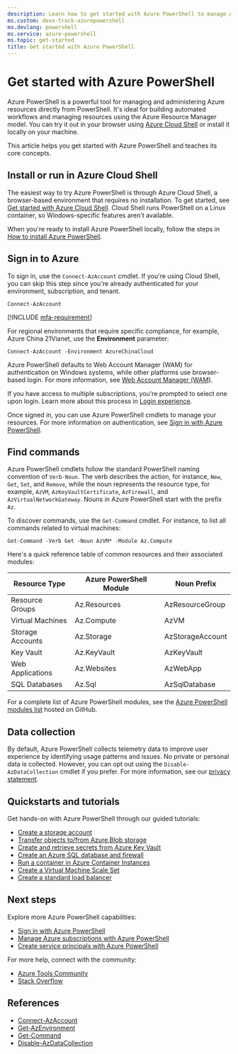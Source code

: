 ```yaml
---
description: Learn how to get started with Azure PowerShell to manage Azure resources, sign in, and find essential cmdlets for automating tasks with ease.
ms.custom: devx-track-azurepowershell
ms.devlang: powershell
ms.service: azure-powershell
ms.topic: get-started
title: Get started with Azure PowerShell
---
```


# Get started with Azure PowerShell

Azure PowerShell is a powerful tool for managing and administering Azure resources directly from
PowerShell. It's ideal for building automated workflows and managing resources using the Azure
Resource Manager model. You can try it out in your browser using [Azure Cloud Shell][cloudshell] or
install it locally on your machine.

This article helps you get started with Azure PowerShell and teaches its core concepts.

## Install or run in Azure Cloud Shell

The easiest way to try Azure PowerShell is through Azure Cloud Shell, a browser-based environment
that requires no installation. To get started, see
[Get started with Azure Cloud Shell][ps-cloudshell]. Cloud Shell runs PowerShell on a Linux
container, so Windows-specific features aren't available.

When you're ready to install Azure PowerShell locally, follow the steps in
[How to install Azure PowerShell][install-azps].

## Sign in to Azure

To sign in, use the `Connect-AzAccount` cmdlet. If you're using Cloud Shell, you can skip this step
since you're already authenticated for your environment, subscription, and tenant.

```azurepowershell
Connect-AzAccount
```

[!INCLUDE [mfa-requirement](../../includes/mfa-requirement.md)]

For regional environments that require specific compliance, for example, Azure China 21Vianet, use
the **Environment** parameter:

```azurepowershell
Connect-AzAccount -Environment AzureChinaCloud
```

Azure PowerShell defaults to Web Account Manager (WAM) for authentication on Windows systems, while
other platforms use browser-based login. For more information, see
[Web Account Manager (WAM)][wam].

If you have access to multiple subscriptions, you're prompted to select one upon login. Learn more
about this process in [Login experience][login-experience].

Once signed in, you can use Azure PowerShell cmdlets to manage your resources. For more information
on authentication, see [Sign in with Azure PowerShell][authenticate].

## Find commands

Azure PowerShell cmdlets follow the standard PowerShell naming convention of `Verb-Noun`. The verb
describes the action, for instance, `New`, `Get`, `Set`, and `Remove`, while the noun represents the
resource type, for example, `AzVM`, `AzKeyVaultCertificate`, `AzFirewall`, and
`AzVirtualNetworkGateway`. Nouns in Azure PowerShell start with the prefix `Az`.

To discover commands, use the `Get-Command` cmdlet. For instance, to list all commands related to
virtual machines:

```powershell-interactive
Get-Command -Verb Get -Noun AzVM* -Module Az.Compute
```

Here's a quick reference table of common resources and their associated modules:

|  Resource Type   | Azure PowerShell Module |   Noun Prefix    |
| ---------------- | ----------------------- | ---------------- |
| Resource Groups  | Az.Resources            | AzResourceGroup  |
| Virtual Machines | Az.Compute              | AzVM             |
| Storage Accounts | Az.Storage              | AzStorageAccount |
| Key Vault        | Az.KeyVault             | AzKeyVault       |
| Web Applications | Az.Websites             | AzWebApp         |
| SQL Databases    | Az.Sql                  | AzSqlDatabase    |

For a complete list of Azure PowerShell modules, see the
[Azure PowerShell modules list][azps-modules] hosted on GitHub.

## Data collection

By default, Azure PowerShell collects telemetry data to improve user experience by identifying usage
patterns and issues. No private or personal data is collected. However, you can opt out using the
`Disable-AzDataCollection` cmdlet if you prefer. For more information, see our
[privacy statement][privacy-statement].

## Quickstarts and tutorials

Get hands-on with Azure PowerShell through our guided tutorials:

- [Create a storage account][create-storageaccount]
- [Transfer objects to/from Azure Blob storage][transfer-objects]
- [Create and retrieve secrets from Azure Key Vault][keyvault]
- [Create an Azure SQL database and firewall][azsql]
- [Run a container in Azure Container Instances][aci]
- [Create a Virtual Machine Scale Set][vm-scaleset]
- [Create a standard load balancer][load-balancer]

## Next steps

Explore more Azure PowerShell capabilities:

- [Sign in with Azure PowerShell][authenticate]
- [Manage Azure subscriptions with Azure PowerShell][manage-subscriptions]
- [Create service principals with Azure PowerShell][service-principal]

For more help, connect with the community:

- [Azure Tools Community][aztools-community]
- [Stack Overflow][stack-overflow]

## References

- [Connect-AzAccount][connect-azaccount]
- [Get-AzEnvironment][get-azenvironment]
- [Get-Command][get-command]
- [Disable-AzDataCollection][disable-azdatacollection]

<!-- link references -->

[cloudshell]: /azure/cloud-shell/overview
[ps-cloudshell]: /azure/cloud-shell/quickstart-powershell
[install-azps]: install-azure-powershell.md
[connect-azaccount]: /powershell/module/az.accounts/connect-azaccount
[get-azenvironment]: /powershell/module/Az.Accounts/Get-AzEnvironment
[wam]: authenticate-interactive.md#web-account-manager-wam
[login-experience]: authenticate-interactive.md#login-experience
[authenticate]: authenticate-azureps.md
[get-command]: /powershell/module/microsoft.powershell.core/get-command
[azps-modules]: https://github.com/Azure/azure-powershell/blob/master/documentation/azure-powershell-modules.md
[disable-azdatacollection]: /powershell/module/az.accounts/disable-azdatacollection
[privacy-statement]: https://privacy.microsoft.com/privacystatement
[create-storageaccount]: /azure/storage/common/storage-quickstart-create-account?tabs=azure-powershell
[transfer-objects]: /azure/storage/blobs/storage-quickstart-blobs-powershell
[keyvault]: /azure/key-vault/quick-create-powershell
[azsql]: /azure/sql-database/scripts/sql-database-create-and-configure-database-powershell
[aci]: /azure/container-instances/container-instances-quickstart-powershell
[vm-scaleset]: /azure/virtual-machine-scale-sets/quick-create-powershell
[load-balancer]: /azure/load-balancer/quickstart-create-standard-load-balancer-powershell
[service-principal]: create-azure-service-principal-azureps.md
[aztools-community]: https://techcommunity.microsoft.com/t5/azure-tools/bd-p/AzureTools
[stack-overflow]: https://go.microsoft.com/fwlink/?LinkId=320213
[manage-subscriptions]: /powershell/azure/manage-subscriptions-azureps
